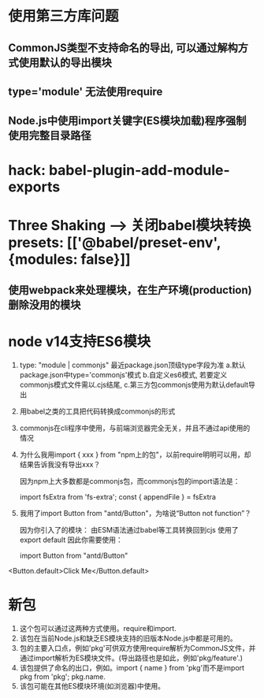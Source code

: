 # 使用第三方库问题 
   ## CommonJS类型不支持命名的导出, 可以通过解构方式使用默认的导出模块
   ## type='module' 无法使用require
   ## Node.js中使用import关键字(ES模块加载)程序强制使用完整目录路径

# hack: babel-plugin-add-module-exports

# Three Shaking --> 关闭babel模块转换 presets: [['@babel/preset-env', {modules: false}]] 
  ## 使用webpack来处理模块，在生产环境(production)删除没用的模块

# node v14支持ES6模块

1. type: "module | commonjs" 最近package.json顶级type字段为准
   a.默认package.json中type='commonjs'模式
   b.自定义es6模式, 若要定义commonjs模式文件需以.cjs结尾,
   c.第三方包commonjs使用为默认default导出


1. 用babel之类的工具把代码转换成commonjs的形式

2. commonjs在cli程序中使用，与前端浏览器完全无关，并且不通过api使用的情况

3. 为什么我用import { xxx } from "npm上的包"，以前require明明可以用，却结果告诉我没有导出xxx？

   因为npm上大多数都是commonjs包，而commonjs包的import语法是：

   import fsExtra from 'fs-extra';
   const { appendFile } = fsExtra


3. 我用了import Button from "antd/Button"，为啥说“Button not function”？

   因为你引入了的模块：
   由ESM语法通过babel等工具转换回到cjs
   使用了export default
   因此你需要使用：
   
   import Button from "antd/Button" 

<Button.default>Click Me</Button.default>


# 新包
1. 这个包可以通过这两种方式使用。require和import.
2. 该包在当前Node.js和缺乏ES模块支持的旧版本Node.js中都是可用的。
3. 包的主要入口点，例如'pkg'可供双方使用require解析为CommonJS文件，并通过import解析为ES模块文件。(导出路径也是如此，例如'pkg/feature'.)
4. 该包提供了命名的出口，例如。import { name } from 'pkg'而不是import pkg from 'pkg'; pkg.name.
5. 该包可能在其他ES模块环境(如浏览器)中使用。